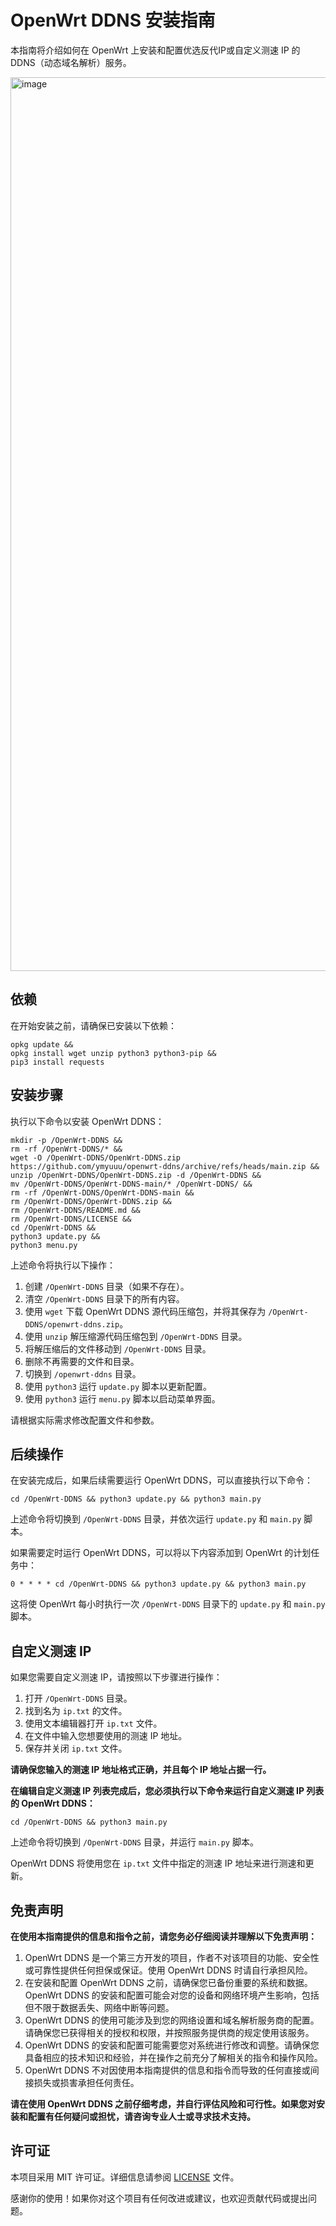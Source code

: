 # OpenWrt DDNS 安装指南

本指南将介绍如何在 OpenWrt 上安装和配置优选反代IP或自定义测速 IP 的 DDNS（动态域名解析）服务。

<img width="1430" alt="image" src="https://github.com/ymyuuu/OpenWrt-DDNS/assets/135582157/bc9cd339-c598-4a94-b0ca-8ba882f46fdf">

## 依赖

在开始安装之前，请确保已安装以下依赖：

```shell
opkg update &&
opkg install wget unzip python3 python3-pip &&
pip3 install requests

```

## 安装步骤

执行以下命令以安装 OpenWrt DDNS：

```shell
mkdir -p /OpenWrt-DDNS &&
rm -rf /OpenWrt-DDNS/* &&
wget -O /OpenWrt-DDNS/OpenWrt-DDNS.zip https://github.com/ymyuuu/openwrt-ddns/archive/refs/heads/main.zip &&
unzip /OpenWrt-DDNS/OpenWrt-DDNS.zip -d /OpenWrt-DDNS &&
mv /OpenWrt-DDNS/OpenWrt-DDNS-main/* /OpenWrt-DDNS/ &&
rm -rf /OpenWrt-DDNS/OpenWrt-DDNS-main &&
rm /OpenWrt-DDNS/OpenWrt-DDNS.zip &&
rm /OpenWrt-DDNS/README.md &&
rm /OpenWrt-DDNS/LICENSE &&
cd /OpenWrt-DDNS &&
python3 update.py &&
python3 menu.py

```

上述命令将执行以下操作：

1. 创建 `/OpenWrt-DDNS` 目录（如果不存在）。
2. 清空 `/OpenWrt-DDNS` 目录下的所有内容。
3. 使用 `wget` 下载 OpenWrt DDNS 源代码压缩包，并将其保存为 `/OpenWrt-DDNS/openwrt-ddns.zip`。
4. 使用 `unzip` 解压缩源代码压缩包到 `/OpenWrt-DDNS` 目录。
5. 将解压缩后的文件移动到 `/OpenWrt-DDNS` 目录。
6. 删除不再需要的文件和目录。
7. 切换到 `/openwrt-ddns` 目录。
8. 使用 `python3` 运行 `update.py` 脚本以更新配置。
9. 使用 `python3` 运行 `menu.py` 脚本以启动菜单界面。

请根据实际需求修改配置文件和参数。

## 后续操作

在安装完成后，如果后续需要运行 OpenWrt DDNS，可以直接执行以下命令：

```shell
cd /OpenWrt-DDNS && python3 update.py && python3 main.py

```

上述命令将切换到 `/OpenWrt-DDNS` 目录，并依次运行 `update.py` 和 `main.py` 脚本。

如果需要定时运行 OpenWrt DDNS，可以将以下内容添加到 OpenWrt 的计划任务中：

```
0 * * * * cd /OpenWrt-DDNS && python3 update.py && python3 main.py
```

这将使 OpenWrt 每小时执行一次 `/OpenWrt-DDNS` 目录下的 `update.py` 和 `main.py` 脚本。

## 自定义测速 IP

如果您需要自定义测速 IP，请按照以下步骤进行操作：

1. 打开 `/OpenWrt-DDNS` 目录。
2. 找到名为 `ip.txt` 的文件。
3. 使用文本编辑器打开 `ip.txt` 文件。
4. 在文件中输入您想要使用的测速 IP 地址。
5. 保存并关闭 `ip.txt` 文件。

**请确保您输入的测速 IP 地址格式正确，并且每个 IP 地址占据一行。**

**在编辑自定义测速 IP 列表完成后，您必须执行以下命令来运行自定义测速 IP 列表的 OpenWrt DDNS：**

```shell
cd /OpenWrt-DDNS && python3 main.py

```

上述命令将切换到 `/OpenWrt-DDNS` 目录，并运行 `main.py` 脚本。

OpenWrt DDNS 将使用您在 `ip.txt` 文件中指定的测速 IP 地址来进行测速和更新。

## 免责声明

**在使用本指南提供的信息和指令之前，请您务必仔细阅读并理解以下免责声明：**

1. OpenWrt DDNS 是一个第三方开发的项目，作者不对该项目的功能、安全性或可靠性提供任何担保或保证。使用 OpenWrt DDNS 时请自行承担风险。
2. 在安装和配置 OpenWrt DDNS 之前，请确保您已备份重要的系统和数据。OpenWrt DDNS 的安装和配置可能会对您的设备和网络环境产生影响，包括但不限于数据丢失、网络中断等问题。
3. OpenWrt DDNS 的使用可能涉及到您的网络设置和域名解析服务商的配置。请确保您已获得相关的授权和权限，并按照服务提供商的规定使用该服务。
4. OpenWrt DDNS 的安装和配置可能需要您对系统进行修改和调整。请确保您具备相应的技术知识和经验，并在操作之前充分了解相关的指令和操作风险。
5. OpenWrt DDNS 不对因使用本指南提供的信息和指令而导致的任何直接或间接损失或损害承担任何责任。

**请在使用 OpenWrt DDNS 之前仔细考虑，并自行评估风险和可行性。如果您对安装和配置有任何疑问或担忧，请咨询专业人士或寻求技术支持。**

## 许可证

本项目采用 MIT 许可证。详细信息请参阅 [LICENSE](LICENSE) 文件。

感谢你的使用！如果你对这个项目有任何改进或建议，也欢迎贡献代码或提出问题。
